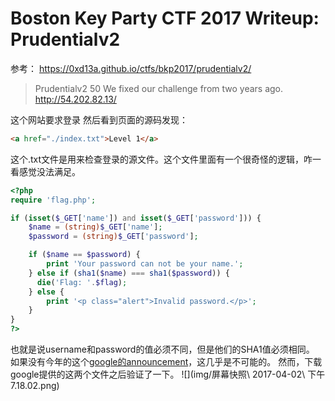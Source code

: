 # Boston Key Party CTF 2017 Writeup: Prudentialv2
参考：
https://0xd13a.github.io/ctfs/bkp2017/prudentialv2/

> Prudentialv2
> 50
> We fixed our challenge from two years ago.
> http://54.202.82.13/

这个网站要求登录
然后看到页面的源码发现：
```html
<a href="./index.txt">Level 1</a>
```
这个.txt文件是用来检查登录的源文件。这个文件里面有一个很奇怪的逻辑，咋一看感觉没法满足。
```php
<?php
require 'flag.php';

if (isset($_GET['name']) and isset($_GET['password'])) {
    $name = (string)$_GET['name'];
    $password = (string)$_GET['password'];

    if ($name == $password) {
        print 'Your password can not be your name.';
    } else if (sha1($name) === sha1($password)) {
      die('Flag: '.$flag);
    } else {
        print '<p class="alert">Invalid password.</p>';
    }
}
?>
```
也就是说username和password的值必须不同，但是他们的SHA1值必须相同。</br>
如果没有今年的这个[google的announcement](https://security.googleblog.com/2017/02/announcing-first-sha1-collision.html)，这几乎是不可能的。
然而，下载google提供的这两个文件之后验证了一下。
![](img/屏幕快照\ 2017-04-02\ 下午7.18.02.png)
